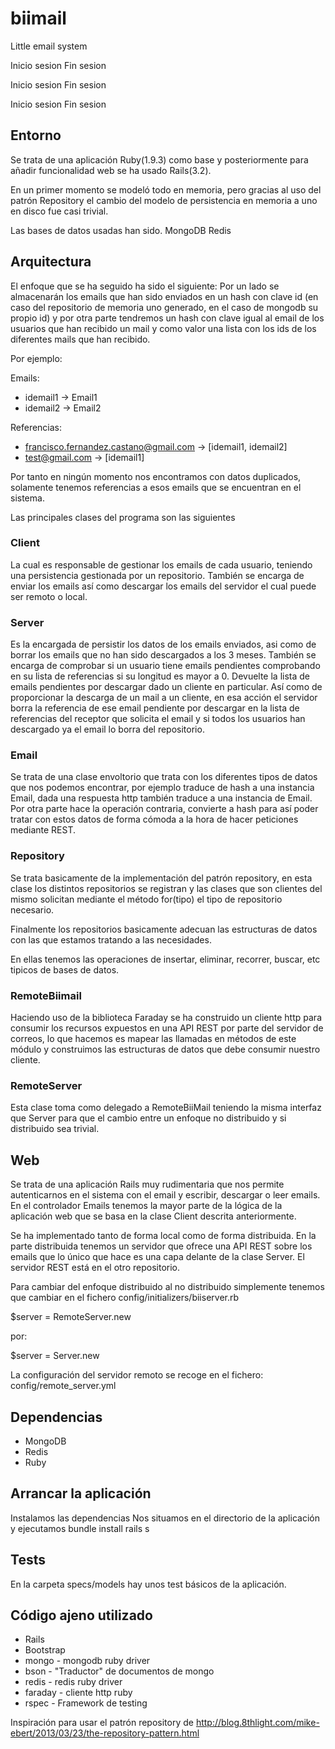 biimail
=======

Little email system

Inicio sesion
Fin sesion

Inicio sesion
Fin sesion

Inicio sesion
Fin sesion

Entorno
-------

Se trata de una aplicación Ruby(1.9.3) como base y posteriormente para
añadir funcionalidad web se ha usado Rails(3.2).

En un primer momento se modeló todo en memoria, pero gracias al uso del
patrón Repository el cambio del modelo de persistencia en memoria a uno
en disco fue casi trivial.

Las bases de datos usadas han sido.
MongoDB
Redis

Arquitectura
------------

El enfoque que se ha seguido ha sido el siguiente:
Por un lado se almacenarán los emails que han sido enviados en un hash
con clave id (en caso del repositorio de memoria uno generado, en el
caso de mongodb su propio id) y por otra parte tendremos un hash con
clave igual al email de los usuarios que han recibido un mail y como
valor una lista con los ids de los diferentes mails que han recibido.

Por ejemplo:

Emails:

  * idemail1 -> Email1
  * idemail2 -> Email2

Referencias:

  * francisco.fernandez.castano@gmail.com -> [idemail1, idemail2]
  * test@gmail.com -> [idemail1]


Por tanto en ningún momento nos encontramos con datos duplicados,
solamente tenemos referencias a esos emails que se encuentran en el
sistema.

Las principales clases del programa son las siguientes

### Client ###

La cual es responsable de gestionar los emails de cada usuario, teniendo
una persistencia gestionada por un repositorio. También se encarga de
enviar los emails así como descargar los emails del servidor el cual
puede ser remoto o local.

### Server ###

Es la encargada de persistir los datos de los emails enviados, asi como
de borrar los emails que no han sido descargados a los 3 meses. También
se encarga de comprobar si un usuario tiene emails pendientes
comprobando en su lista de referencias si su longitud es mayor a 0. 
Devuelte la lista de emails pendientes por descargar dado un cliente en
particular. Así como de proporcionar la descarga de un mail a un
cliente, en esa acción el servidor borra la referencia de ese email
pendiente por descargar en la lista de referencias del receptor que
solicita el email y si todos los usuarios han descargado ya el email lo
borra del repositorio.

### Email ###

Se trata de una clase envoltorio que trata con los diferentes tipos de
datos que nos podemos encontrar, por ejemplo traduce de hash a una
instancia Email, dada una respuesta http también traduce a una instancia
de Email. Por otra parte hace la operación contraria, convierte a hash
para así poder tratar con estos datos de forma cómoda a la hora de hacer
peticiones mediante REST.

### Repository ###

Se trata basicamente de la implementación del patrón repository, en esta
clase los distintos repositorios se registran y las clases que son
clientes del mismo solicitan mediante el método for(tipo) el tipo de
repositorio necesario.

Finalmente los repositorios basicamente adecuan las estructuras de datos
con las que estamos tratando a las necesidades.

En ellas tenemos las operaciones de insertar, eliminar, recorrer,
buscar, etc tipicos de bases de datos.

### RemoteBiimail ###

Haciendo uso de la biblioteca Faraday se ha construido un cliente http
para consumir los recursos expuestos en una API REST por parte del
servidor de correos, lo que hacemos es mapear las llamadas en métodos de
este módulo y construimos las estructuras de datos que debe consumir
nuestro cliente.

### RemoteServer ###

Esta clase toma como delegado a RemoteBiiMail teniendo la misma interfaz
que Server para que el cambio entre un enfoque no distribuido y si
distribuido sea trivial.

Web
----

Se trata de una aplicación Rails muy rudimentaria que nos permite
autenticarnos en el sistema con el email y escribir, descargar o leer
emails. En el controlador Emails tenemos la mayor parte de la lógica de
la aplicación web que se basa en la clase Client descrita anteriormente.

Se ha implementado tanto de forma local como de forma distribuida.
En la parte distribuida tenemos un servidor que ofrece una API REST
sobre los emails que lo único que hace es una capa delante de la clase
Server. El servidor REST está en el otro repositorio.

Para cambiar del enfoque distribuido al no distribuido simplemente
tenemos que cambiar en el fichero config/initializers/biiserver.rb
  
  $server = RemoteServer.new

por:
  
  $server = Server.new

La configuración del servidor remoto se recoge en el fichero:
  config/remote_server.yml

Dependencias
------------
* MongoDB
* Redis
* Ruby

Arrancar la aplicación
----------------------
Instalamos las dependencias
Nos situamos en el directorio de la aplicación y ejecutamos
  bundle install
  rails s

Tests
-----
En la carpeta specs/models hay unos test básicos de la aplicación.

Código ajeno utilizado
----------------------
* Rails
* Bootstrap
* mongo - mongodb ruby driver
* bson - "Traductor" de documentos de mongo
* redis - redis ruby driver
* faraday - cliente http ruby
* rspec - Framework de testing

Inspiración para usar el patrón repository de
http://blog.8thlight.com/mike-ebert/2013/03/23/the-repository-pattern.html

